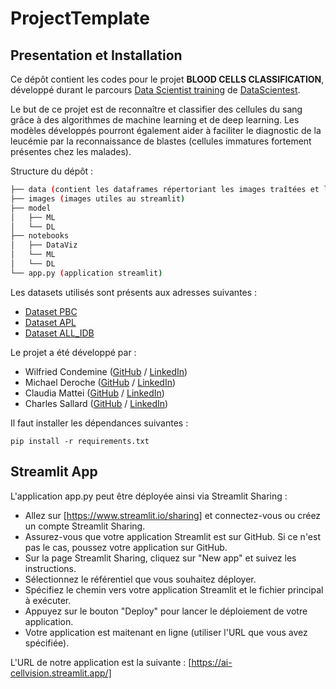 # ProjectTemplate

## Presentation et Installation

Ce dépôt contient les codes pour le projet **BLOOD CELLS CLASSIFICATION**, développé durant le parcours [Data Scientist training](https://datascientest.com/en/data-scientist-course) de [DataScientest](https://datascientest.com/).

Le but de ce projet est de reconnaître et classifier des cellules du sang grâce à des algorithmes de machine learning et de deep learning. Les modèles développés pourront également aider à faciliter le diagnostic de la leucémie par la reconnaissance de blastes (cellules immatures fortement présentes chez les malades).

Structure du dépôt :
```bash
├── data (contient les dataframes répertoriant les images traîtées et leurs propriétés)
├── images (images utiles au streamlit)
├── model
│   ├── ML
│   └── DL
├── notebooks
│   ├── DataViz
│   └── ML
│   └── DL
└── app.py (application streamlit)
```
Les datasets utilisés sont présents aux adresses suivantes :

- [Dataset PBC](https://www.ncbi.nlm.nih.gov/pmc/articles/PMC7182702/)
- [Dataset APL](https://www.kaggle.com/eugeneshenderov/acute-promyelocytic-leukemia-apl)
- [Dataset ALL_IDB](https://www.kaggle.com/nikhilsharma00/leukemia-dataset)

Le projet a été développé par :

- Wilfried Condemine ([GitHub](https://github.com/wilfried1ier) / [LinkedIn](https://www.linkedin.com/in/wilfried-condemine-85065a54/))
- Michael Deroche ([GitHub](https://github.com/miklderoche) / [LinkedIn](https://www.linkedin.com/in/michaelderoche/))
- Claudia Mattei  ([GitHub](https://github.com/Claudia-Mattei) / [LinkedIn](www.linkedin.com/in/claudia-mattei))
- Charles Sallard ([GitHub](https://github.com/CharlesSALLARD) / [LinkedIn](https://www.linkedin.com/in/charles-sallard/))

Il faut installer les dépendances suivantes :

```
pip install -r requirements.txt
```

## Streamlit App

L'application app.py peut être déployée ainsi via Streamlit Sharing :
- Allez sur [https://www.streamlit.io/sharing] et connectez-vous ou créez un compte Streamlit Sharing.
- Assurez-vous que votre application Streamlit est sur GitHub. Si ce n'est pas le cas, poussez votre application sur GitHub.
- Sur la page Streamlit Sharing, cliquez sur "New app" et suivez les instructions.
- Sélectionnez le référentiel que vous souhaitez déployer.
- Spécifiez le chemin vers votre application Streamlit et le fichier principal à exécuter.
- Appuyez sur le bouton "Deploy" pour lancer le déploiement de votre application.
- Votre application est maitenant en ligne (utiliser l'URL que vous avez spécifiée).

L'URL de notre application est la suivante : [https://ai-cellvision.streamlit.app/]
